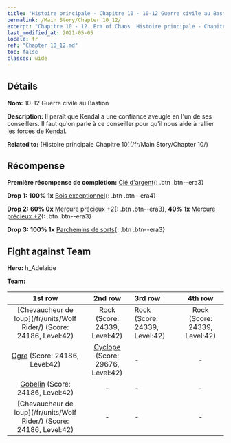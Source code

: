 ```yaml
---
title: "Histoire principale - Chapitre 10 - 10-12 Guerre civile au Bastion"
permalink: /Main Story/Chapter 10_12/
excerpt: "Chapitre 10 - 12. Era of Chaos  Histoire principale - Chapitre 10_12. 10-12 Guerre civile au Bastion"
last_modified_at: 2021-05-05
locale: fr
ref: "Chapter 10_12.md"
toc: false
classes: wide
---
```


## Détails

 **Nom:** 10-12 Guerre civile au Bastion

 **Description:** Il paraît que Kendal a une confiance aveugle en l'un de ses conseillers. Il faut qu'on parle à ce conseiller pour qu'il nous aide à rallier les forces de Kendal.

 **Related to:** [Histoire principale Chapitre 10](/fr/Main Story/Chapter 10/)

## Récompense

 **Première récompense de complétion:** [Clé d'argent](/ItemsFR/con_693/){: .btn .btn--era3}

 **Drop 1:** **100% 1x** [Bois exceptionnel](/ItemsFR/mat_34/){: .btn .btn--era4}

 **Drop 2:** **60% 0x** [Mercure précieux +2](/ItemsFR/mat_28/){: .btn .btn--era3}, **40% 1x** [Mercure précieux +2](/ItemsFR/mat_28/){: .btn .btn--era3}

 **Drop 3:** **100% 1x** [Parchemins de sorts](/ItemsFR/con_694/){: .btn .btn--era3}


## Fight against Team
 **Hero:** h_Adelaide

 **Team:**


  | 1st row | 2nd row | 3rd row | 4th row |
  |:----:|:----:|:----|:----:|
  | [Chevaucheur de loup](/fr/units/Wolf Rider/) (Score: 24186, Level:42)  | [Rock](/fr/units/Roc/) (Score: 24339, Level:42)  | [Rock](/fr/units/Roc/) (Score: 24339, Level:42)  | [Rock](/fr/units/Roc/) (Score: 24339, Level:42)  |
  | [Ogre](/fr/units/Ogre/) (Score: 24186, Level:42)  | [Cyclope](/fr/units/Cyclops/) (Score: 29676, Level:42)  | - | - |
  | [Gobelin](/fr/units/Goblin/) (Score: 24186, Level:42)  | - | - | - |
  | [Chevaucheur de loup](/fr/units/Wolf Rider/) (Score: 24186, Level:42)  | - | - | - |


